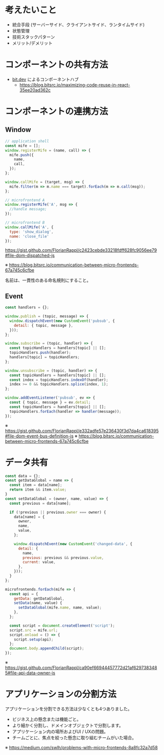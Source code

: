 # 考えたいこと

* 統合手段 (サーバーサイド、クライアントサイド、ランタイムサイド)
* 状態管理
* 技術スタックパターン
* メリット/デメリット

# コンポーネントの共有方法

* [bit.dev](https://bit.dev/) によるコンポーネントハブ
  * https://blog.bitsrc.io/maximizing-code-reuse-in-react-35ee20ad362c

# コンポーネントの連携方法

## Window

```javascript
// application shell
const mife = [];
window.registerMife = (name, call) => {
  mife.push({
    name,
    call,
  });
};

window.callMife = (target, msg) => {
  mife.filter(m => m.name === target).forEach(m => m.call(msg));
};

// microfrontend A
window.registerMife('A', msg => {
  //handle message;
});

// microfrontend B
window.callMife('A', {
  type: 'show_dialog',
  name: 'close_file'
});
```
https://gist.github.com/FlorianRappl/c2423cebde33218fdff628fc9056ee79#file-dom-dispatched-js

※ https://blog.bitsrc.io/communication-between-micro-frontends-67a745c6cfbe

名前は、一貫性のある命名規則にすること。

## Event

```javascript
const handlers = {};

window.publish = (topic, message) => {
  window.dispatchEvent(new CustomEvent('pubsub', {
    detail: { topic, message },
  }));
};

window.subscribe = (topic, handler) => {
  const topicHandlers = handlers[topic] || [];
  topicHandlers.push(handler);
  handlers[topic] = topicHandlers;
};

window.unsubscribe = (topic, handler) => {
  const topicHandlers = handlers[topic] || [];
  const index = topicHandlers.indexOf(handler);
  index >= 0 && topicHandlers.splice(index, 1);
};

window.addEventListener('pubsub', ev => {
  const { topic, message } = ev.detail;
  const topicHandlers = handlers[topic] || [];
  topicHandlers.forEach(handler => handler(message));
});
```
※ https://gist.github.com/FlorianRappl/e332adfe57e236430f3d7da4ca618395#file-dom-event-bus-definition-js
※ https://blog.bitsrc.io/communication-between-micro-frontends-67a745c6cfbe

# データ共有

```javascript
const data = {};
const getDataGlobal = name => {
  const item = data[name];
  return item && item.value;
}
const setDataGlobal = (owner, name, value) => {
  const previous = data[name];

  if (!previous || previous.owner === owner) {
    data[name] = {
      owner,
      name,
      value,
    };

    window.dispatchEvent(new CustomEvent('changed-data', {
      detail: {
        name,
        previous: previous && previous.value,
        current: value,
      },
    }));
  }
};

microfrontends.forEach(mife => {
  const api = {
    getData: getDataGlobal,
    setData(name, value) {
      setDataGlobal(mife.name, name, value);
    },
  };

  const script = document.createElement('script');
  script.src = mife.url;
  script.onload = () => {
    script.setup(api);
  };
  document.body.appendChild(script);
});
```
※ https://gist.github.com/FlorianRappl/ca90ef66944457772d21af6297383485#file-api-data-owner-js

# アプリケーションの分割方法

アプリケーションを分割できる方法は少なくとも4つありました。
* ビジネス上の懸念または機能ごと。
* より細かく分割し、ドメインオブジェクトで分割します。
* アプリケーション内の場所およびUI / UXの問題。
* チームごとに、焦点を絞った懸念に取り組むチームがいた場合。

※ https://medium.com/swlh/problems-with-micro-frontends-8a8fc32a7d58
